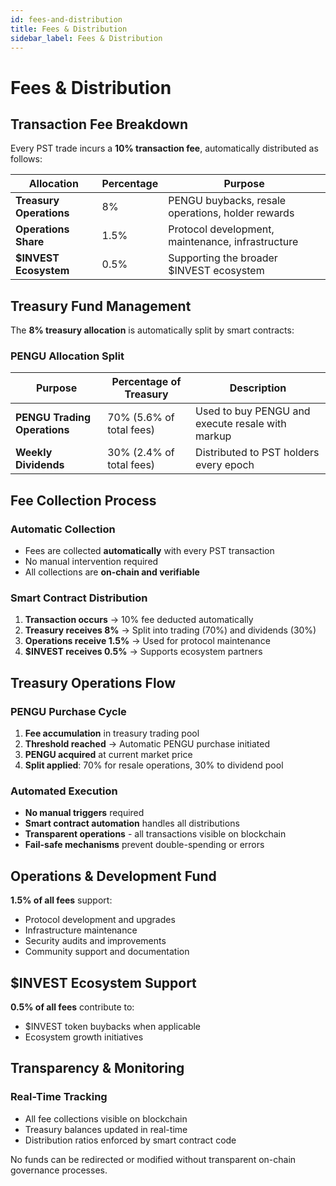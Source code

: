 ```yaml
---
id: fees-and-distribution
title: Fees & Distribution
sidebar_label: Fees & Distribution
---
```


# Fees & Distribution

## Transaction Fee Breakdown

Every PST trade incurs a **10% transaction fee**, automatically distributed as follows:

| Allocation | Percentage | Purpose |
|------------|------------|---------|
| **Treasury Operations** | 8% | PENGU buybacks, resale operations, holder rewards |
| **Operations Share** | 1.5% | Protocol development, maintenance, infrastructure |
| **$INVEST Ecosystem** | 0.5% | Supporting the broader $INVEST ecosystem |

## Treasury Fund Management

The **8% treasury allocation** is automatically split by smart contracts:

### PENGU Allocation Split

| Purpose | Percentage of Treasury | Description |
|---------|------------------------|-------------|
| **PENGU Trading Operations** | 70% (5.6% of total fees) | Used to buy PENGU and execute resale with markup |
| **Weekly Dividends** | 30% (2.4% of total fees) | Distributed to PST holders every epoch |

## Fee Collection Process

### Automatic Collection
- Fees are collected **automatically** with every PST transaction
- No manual intervention required
- All collections are **on-chain and verifiable**

### Smart Contract Distribution
1. **Transaction occurs** → 10% fee deducted automatically
2. **Treasury receives 8%** → Split into trading (70%) and dividends (30%)
3. **Operations receive 1.5%** → Used for protocol maintenance
4. **$INVEST receives 0.5%** → Supports ecosystem partners

## Treasury Operations Flow

### PENGU Purchase Cycle
1. **Fee accumulation** in treasury trading pool
2. **Threshold reached** → Automatic PENGU purchase initiated
3. **PENGU acquired** at current market price
4. **Split applied**: 70% for resale operations, 30% to dividend pool

### Automated Execution
- **No manual triggers** required
- **Smart contract automation** handles all distributions
- **Transparent operations** - all transactions visible on blockchain
- **Fail-safe mechanisms** prevent double-spending or errors

## Operations & Development Fund

**1.5% of all fees** support:
- Protocol development and upgrades
- Infrastructure maintenance
- Security audits and improvements
- Community support and documentation

## $INVEST Ecosystem Support

**0.5% of all fees** contribute to:
- $INVEST token buybacks when applicable
- Ecosystem growth initiatives

## Transparency & Monitoring

### Real-Time Tracking
- All fee collections visible on blockchain
- Treasury balances updated in real-time
- Distribution ratios enforced by smart contract code

No funds can be redirected or modified without transparent on-chain governance processes.